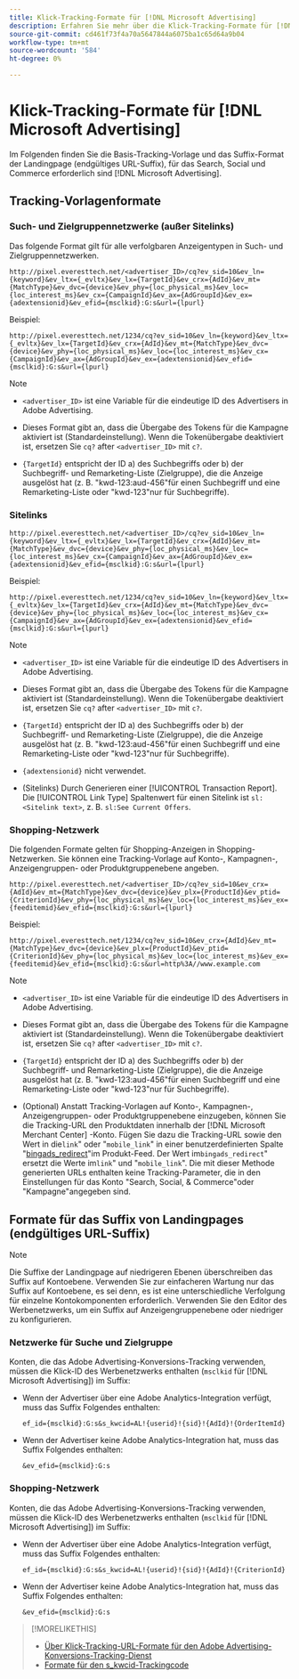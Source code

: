 ```yaml
---
title: Klick-Tracking-Formate für [!DNL Microsoft Advertising]
description: Erfahren Sie mehr über die Klick-Tracking-Formate für [!DNL Microsoft Advertising] Konten.
source-git-commit: cd461f73f4a70a5647844a6075ba1c65d64a9b04
workflow-type: tm+mt
source-wordcount: '584'
ht-degree: 0%

---
```


# Klick-Tracking-Formate für [!DNL Microsoft Advertising]

Im Folgenden finden Sie die Basis-Tracking-Vorlage und das Suffix-Format der Landingpage (endgültiges URL-Suffix), für das Search, Social und Commerce erforderlich sind [!DNL Microsoft Advertising].

## Tracking-Vorlagenformate

### Such- und Zielgruppennetzwerke (außer Sitelinks)

Das folgende Format gilt für alle verfolgbaren Anzeigentypen in Such- und Zielgruppennetzwerken.

`http://pixel.everesttech.net/<advertiser_ID>/cq?ev_sid=10&ev_ln={keyword}&ev_ltx={_evltx}&ev_lx={TargetId}&ev_crx={AdId}&ev_mt={MatchType}&ev_dvc={device}&ev_phy={loc_physical_ms}&ev_loc={loc_interest_ms}&ev_cx={CampaignId}&ev_ax={AdGroupId}&ev_ex={adextensionid}&ev_efid={msclkid}:G:s&url={lpurl}`

Beispiel:

`http://pixel.everesttech.net/1234/cq?ev_sid=10&ev_ln={keyword}&ev_ltx={_evltx}&ev_lx={TargetId}&ev_crx={AdId}&ev_mt={MatchType}&ev_dvc={device}&ev_phy={loc_physical_ms}&ev_loc={loc_interest_ms}&ev_cx={CampaignId}&ev_ax={AdGroupId}&ev_ex={adextensionid}&ev_efid={msclkid}:G:s&url={lpurl}`

>[!NOTE]
>
>* `<advertiser_ID>` ist eine Variable für die eindeutige ID des Advertisers in Adobe Advertising.
>
>* Dieses Format gibt an, dass die Übergabe des Tokens für die Kampagne aktiviert ist (Standardeinstellung). Wenn die Tokenübergabe deaktiviert ist, ersetzen Sie `cq?` after `<advertiser_ID>` mit `c?`.
>
>* `{TargetId}` entspricht der ID a) des Suchbegriffs oder b) der Suchbegriff- und Remarketing-Liste (Zielgruppe), die die Anzeige ausgelöst hat (z. B. &quot;kwd-123:aud-456&quot;für einen Suchbegriff und eine Remarketing-Liste oder &quot;kwd-123&quot;nur für Suchbegriffe).


### Sitelinks

`http://pixel.everesttech.net/<advertiser_ID>/cq?ev_sid=10&ev_ln={keyword}&ev_ltx={_evltx}&ev_lx={TargetId}&ev_crx={AdId}&ev_mt={MatchType}&ev_dvc={device}&ev_phy={loc_physical_ms}&ev_loc={loc_interest_ms}&ev_cx={CampaignId}&ev_ax={AdGroupId}&ev_ex={adextensionid}&ev_efid={msclkid}:G:s&url={lpurl}`

Beispiel:

`http://pixel.everesttech.net/1234/cq?ev_sid=10&ev_ln={keyword}&ev_ltx={_evltx}&ev_lx={TargetId}&ev_crx={AdId}&ev_mt={MatchType}&ev_dvc={device}&ev_phy={loc_physical_ms}&ev_loc={loc_interest_ms}&ev_cx={CampaignId}&ev_ax={AdGroupId}&ev_ex={adextensionid}&ev_efid={msclkid}:G:s&url={lpurl}`

>[!NOTE]
>
>* `<advertiser_ID>` ist eine Variable für die eindeutige ID des Advertisers in Adobe Advertising.
>
>* Dieses Format gibt an, dass die Übergabe des Tokens für die Kampagne aktiviert ist (Standardeinstellung). Wenn die Tokenübergabe deaktiviert ist, ersetzen Sie `cq?` after `<advertiser_ID>` mit `c?`.
>
>* `{TargetId}` entspricht der ID a) des Suchbegriffs oder b) der Suchbegriff- und Remarketing-Liste (Zielgruppe), die die Anzeige ausgelöst hat (z. B. &quot;kwd-123:aud-456&quot;für einen Suchbegriff und eine Remarketing-Liste oder &quot;kwd-123&quot;nur für Suchbegriffe).
>
>* `{adextensionid}` nicht verwendet.
>
>* (Sitelinks) Durch Generieren einer [!UICONTROL Transaction Report]. Die [!UICONTROL Link Type] Spaltenwert für einen Sitelink ist `sl:<Sitelink text>`, z. B. `sl:See Current Offers`.


### Shopping-Netzwerk

Die folgenden Formate gelten für Shopping-Anzeigen in Shopping-Netzwerken. Sie können eine Tracking-Vorlage auf Konto-, Kampagnen-, Anzeigengruppen- oder Produktgruppenebene angeben.

`http://pixel.everesttech.net/<advertiser_ID>/cq?ev_sid=10&ev_crx={AdId}&ev_mt={MatchType}&ev_dvc={device}&ev_plx={ProductId}&ev_ptid={CriterionId}&ev_phy={loc_physical_ms}&ev_loc={loc_interest_ms}&ev_ex={feeditemid}&ev_efid={msclkid}:G:s&url={lpurl}`

Beispiel:

`http://pixel.everesttech.net/1234/cq?ev_sid=10&ev_crx={AdId}&ev_mt={MatchType}&ev_dvc={device}&ev_plx={ProductId}&ev_ptid={CriterionId}&ev_phy={loc_physical_ms}&ev_loc={loc_interest_ms}&ev_ex={feeditemid}&ev_efid={msclkid}:G:s&url=http%3A//www.example.com`

>[!NOTE]
>
>* `<advertiser_ID>` ist eine Variable für die eindeutige ID des Advertisers in Adobe Advertising.
>
>* Dieses Format gibt an, dass die Übergabe des Tokens für die Kampagne aktiviert ist (Standardeinstellung). Wenn die Tokenübergabe deaktiviert ist, ersetzen Sie `cq?` after `<advertiser_ID>` mit `c?`.
>
>* `{TargetId}` entspricht der ID a) des Suchbegriffs oder b) der Suchbegriff- und Remarketing-Liste (Zielgruppe), die die Anzeige ausgelöst hat (z. B. &quot;kwd-123:aud-456&quot;für einen Suchbegriff und eine Remarketing-Liste oder &quot;kwd-123&quot;nur für Suchbegriffe).
>
>* (Optional) Anstatt Tracking-Vorlagen auf Konto-, Kampagnen-, Anzeigengruppen- oder Produktgruppenebene einzugeben, können Sie die Tracking-URL den Produktdaten innerhalb der [!DNL Microsoft Merchant Center] -Konto. Fügen Sie dazu die Tracking-URL sowie den Wert in die`link`&quot; oder &quot;`mobile_link`&quot; in einer benutzerdefinierten Spalte &quot;[bingads_redirect](https://help.bingads.microsoft.com/#apex/3/en/51084/0)&quot;im Produkt-Feed. Der Wert im`bingads_redirect`&quot; ersetzt die Werte im`link`&quot; und &quot;`mobile_link`&quot;. Die mit dieser Methode generierten URLs enthalten keine Tracking-Parameter, die in den Einstellungen für das Konto &quot;Search, Social, &amp; Commerce&quot;oder &quot;Kampagne&quot;angegeben sind.


## Formate für das Suffix von Landingpages (endgültiges URL-Suffix)

>[!NOTE]
>
>Die Suffixe der Landingpage auf niedrigeren Ebenen überschreiben das Suffix auf Kontoebene. Verwenden Sie zur einfacheren Wartung nur das Suffix auf Kontoebene, es sei denn, es ist eine unterschiedliche Verfolgung für einzelne Kontokomponenten erforderlich. Verwenden Sie den Editor des Werbenetzwerks, um ein Suffix auf Anzeigengruppenebene oder niedriger zu konfigurieren.

### Netzwerke für Suche und Zielgruppe

Konten, die das Adobe Advertising-Konversions-Tracking verwenden, müssen die Klick-ID des Werbenetzwerks enthalten (`msclkid` für [!DNL Microsoft Advertising]) im Suffix:

* Wenn der Advertiser über eine Adobe Analytics-Integration verfügt, muss das Suffix Folgendes enthalten:

   `ef_id={msclkid}:G:s&s_kwcid=AL!{userid}!{sid}!{AdId}!{OrderItemId}`

* Wenn der Advertiser keine Adobe Analytics-Integration hat, muss das Suffix Folgendes enthalten:

   `&ev_efid={msclkid}:G:s`

### Shopping-Netzwerk

Konten, die das Adobe Advertising-Konversions-Tracking verwenden, müssen die Klick-ID des Werbenetzwerks enthalten (`msclkid` für [!DNL Microsoft Advertising]) im Suffix:

* Wenn der Advertiser über eine Adobe Analytics-Integration verfügt, muss das Suffix Folgendes enthalten:

   `ef_id={msclkid}:G:s&s_kwcid=AL!{userid}!{sid}!{AdId}!{CriterionId}`

* Wenn der Advertiser keine Adobe Analytics-Integration hat, muss das Suffix Folgendes enthalten:

   `&ev_efid={msclkid}:G:s`

>[!MORELIKETHIS]
>
>* [Über Klick-Tracking-URL-Formate für den Adobe Advertising-Konversions-Tracking-Dienst](formats-click-tracking-about.md)
>* [Formate für den s\_kwcid-Trackingcode](skwcid-tracking-parameter.md)

